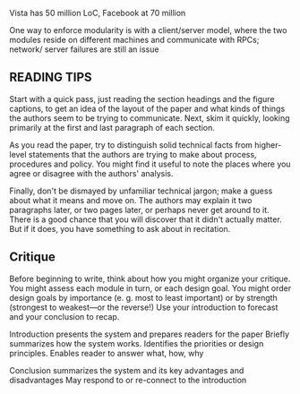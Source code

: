Vista has 50 million LoC, Facebook at 70 million

One way to enforce modularity is with a client/server
 model, where the two modules reside on different
 machines and communicate with RPCs; network/
 server failures are still an issue


READING TIPS
------------
Start with a quick pass, just reading the section headings and the figure captions, to get an idea of the layout of the paper and what kinds of things the authors seem to be trying to communicate.
Next, skim it quickly, looking primarily at the first and last paragraph of each section.

As you read the paper, try to distinguish solid technical facts from higher-level statements that the authors are trying to make about process, procedures and policy. You might find it useful to note the places where you agree or disagree with the authors' analysis.

Finally, don't be dismayed by unfamiliar technical jargon; make a guess about what it means and move on. The authors may explain it two paragraphs later, or two pages later, or perhaps never get around to it. There is a good chance that you will discover that it didn't actually matter. But if it does, you have something to ask about in recitation.

Critique
--------
Before beginning to write, think about how you might organize your critique. You might assess each module in turn, or each design goal. You might order design goals by importance (e. g. most to least important) or by strength (strongest to weakest—or the reverse!) Use your introduction to forecast and your conclusion to recap.


Introduction presents the system and prepares readers for the paper
Briefly summarizes how the system works.
Identifies the priorities or design principles.
Enables reader to answer what, how, why

Conclusion summarizes the system and its key advantages and disadvantages
May respond to or re-connect to the introduction
